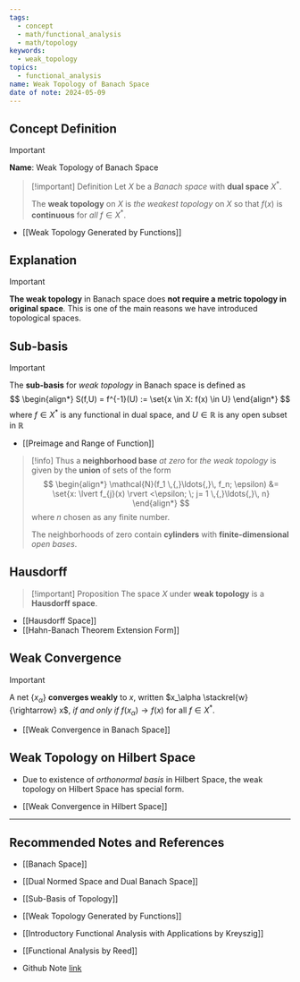 ```yaml
---
tags:
  - concept
  - math/functional_analysis
  - math/topology
keywords:
  - weak_topology
topics:
  - functional_analysis
name: Weak Topology of Banach Space
date of note: 2024-05-09
---
```


## Concept Definition

>[!important]
>**Name**:  Weak Topology of Banach Space


>[!important] Definition
>Let $X$ be a *Banach space* with **dual space** $X^{*}$. 
>
>The **weak topology** on $X$ is *the weakest topology* on $X$ so that $f(x)$ is **continuous** for *all* $f \in X^{*}$.

- [[Weak Topology Generated by Functions]]

## Explanation


>[!important]
>**The weak topology** in Banach space does **not require a metric topology in original space**. This is one of the main reasons we have introduced topological spaces.

## Sub-basis

>[!important]
>The **sub-basis** for *weak topology* in Banach space is defined as
>$$
> \begin{align*}
> S(f,U) = f^{-1}(U) := \set{x \in X: f(x) \in U}
> \end{align*}
> $$
> where  $f \in X^{*}$ is any functional in dual space, and $U \in \mathbb{R}$ is any open subset in $\mathbb{R}$

- [[Preimage and Range of Function]]


>[!info]
>Thus a **neighborhood base** *at zero* for *the weak topology* is given by the **union** of sets of the form
>$$
> \begin{align*}
> \mathcal{N}(f_1 \,{,}\ldots{,}\, f_n; \epsilon) &= \set{x: \lvert f_{j}(x) \rvert  <\epsilon; \; j= 1 \,{,}\ldots{,}\, n}
> \end{align*}
>$$ 
>where $n$ chosen as any finite number. 
> 
>The neighborhoods of zero contain **cylinders** with **finite-dimensional** *open bases*. 

## Hausdorff

>[!important] Proposition
>The space $X$ under **weak topology** is a **Hausdorff space**.

- [[Hausdorff Space]]
- [[Hahn-Banach Theorem Extension Form]]


## Weak Convergence

>[!important]
>A net $\{x_{\alpha}\}$ **converges weakly** to $x$, written $x_\alpha \stackrel{w}{\rightarrow} x$, *if and only if* $f(x_{\alpha}) \rightarrow f(x)$ for all $f \in X^{*}$.

- [[Weak Convergence in Banach Space]]


## Weak Topology on Hilbert Space

- Due to existence of *orthonormal basis* in Hilbert Space, the weak topology on Hilbert Space has special form.

- [[Weak Convergence in Hilbert Space]]



-----------
##  Recommended Notes and References

- [[Banach Space]]
- [[Dual Normed Space and Dual Banach Space]]
- [[Sub-Basis of Topology]]

- [[Weak Topology Generated by Functions]]


- [[Introductory Functional Analysis with Applications by Kreyszig]]
- [[Functional Analysis by Reed]]

- Github Note [link](https://github.com/TianpeiLuke/SelfStudyNotes/tree/master/self-study/probability_and_measure_theory)


